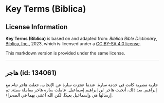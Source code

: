 # Key Terms (Biblica)

## License Information

**Key Terms (Biblica)** is based on and adapted from: _Biblica Bible Dictionary_, [Biblica, Inc.](https://www.biblica.com/), 2023, which is licensed under a [CC BY-SA 4.0 license](https://creativecommons.org/licenses/by-sa/4.0/legalcode.en).

This markdown version is provided under the same license.



--------------------------------

## هاجر (id: 134061)

جارية مصرية كانت في خدمة سارة. عندما عجزت سارة عن الإنجاب، جعلت هاجر تنام مع إبراهيم. بعد ذلك، أنجبت هاجر ابن إبراهيم إسماعيل. عاملت سارة هاجر معاملة سيئة. تم إرسالها هي وإسماعيل بعيدًا. لكن الله اعتنى بهما في الصحراء.



